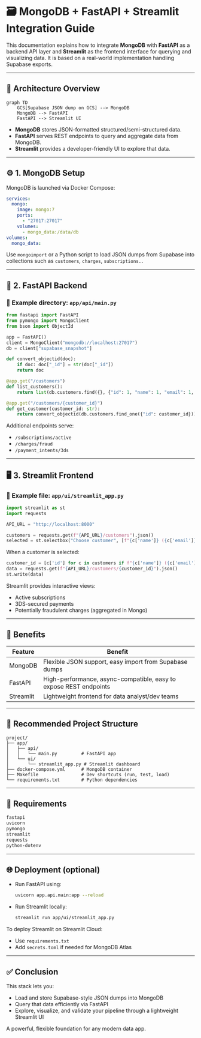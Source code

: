 # 🗃️ MongoDB + FastAPI + Streamlit Integration Guide

This documentation explains how to integrate **MongoDB** with **FastAPI** as a backend API layer and **Streamlit** as the frontend interface for querying and visualizing data. It is based on a real-world implementation handling Supabase exports.

---

## 🧩 Architecture Overview

```mermaid
graph TD
    GCS[Supabase JSON dump on GCS] --> MongoDB
    MongoDB --> FastAPI
    FastAPI --> Streamlit UI
```

* **MongoDB** stores JSON-formatted structured/semi-structured data.
* **FastAPI** serves REST endpoints to query and aggregate data from MongoDB.
* **Streamlit** provides a developer-friendly UI to explore that data.

---

## ⚙️ 1. MongoDB Setup

MongoDB is launched via Docker Compose:

```yaml
services:
  mongo:
    image: mongo:7
    ports:
      - "27017:27017"
    volumes:
      - mongo_data:/data/db
volumes:
  mongo_data:
```

Use `mongoimport` or a Python script to load JSON dumps from Supabase into collections such as `customers`, `charges`, `subscriptions`...

---

## 🚀 2. FastAPI Backend

### 📁 Example directory: `app/api/main.py`

```python
from fastapi import FastAPI
from pymongo import MongoClient
from bson import ObjectId

app = FastAPI()
client = MongoClient("mongodb://localhost:27017")
db = client["supabase_snapshot"]

def convert_objectid(doc):
    if doc: doc["_id"] = str(doc["_id"])
    return doc

@app.get("/customers")
def list_customers():
    return list(db.customers.find({}, {"id": 1, "name": 1, "email": 1, "_id": 0}))

@app.get("/customers/{customer_id}")
def get_customer(customer_id: str):
    return convert_objectid(db.customers.find_one({"id": customer_id}))
```

Additional endpoints serve:

* `/subscriptions/active`
* `/charges/fraud`
* `/payment_intents/3ds`

---

## 🖥️ 3. Streamlit Frontend

### 📁 Example file: `app/ui/streamlit_app.py`

```python
import streamlit as st
import requests

API_URL = "http://localhost:8000"

customers = requests.get(f"{API_URL}/customers").json()
selected = st.selectbox("Choose customer", [f"{c['name']} ({c['email']})" for c in customers])
```

When a customer is selected:

```python
customer_id = [c['id'] for c in customers if f"{c['name']} ({c['email']})" == selected][0]
data = requests.get(f"{API_URL}/customers/{customer_id}").json()
st.write(data)
```

Streamlit provides interactive views:

* Active subscriptions
* 3DS-secured payments
* Potentially fraudulent charges (aggregated in Mongo)

---

## 🧪 Benefits

| Feature   | Benefit                                                           |
| --------- | ----------------------------------------------------------------- |
| MongoDB   | Flexible JSON support, easy import from Supabase dumps            |
| FastAPI   | High-performance, async-compatible, easy to expose REST endpoints |
| Streamlit | Lightweight frontend for data analyst/dev teams                   |

---

## 🧱 Recommended Project Structure

```
project/
├── app/
│   ├── api/
│   │   └── main.py         # FastAPI app
│   └── ui/
│       └── streamlit_app.py # Streamlit dashboard
├── docker-compose.yml      # MongoDB container
├── Makefile                # Dev shortcuts (run, test, load)
└── requirements.txt        # Python dependencies
```

---

## 📎 Requirements

```txt
fastapi
uvicorn
pymongo
streamlit
requests
python-dotenv
```

---

## 🌐 Deployment (optional)

* Run FastAPI using:

  ```bash
  uvicorn app.api.main:app --reload
  ```
* Run Streamlit locally:

  ```bash
  streamlit run app/ui/streamlit_app.py
  ```

To deploy Streamlit on Streamlit Cloud:

* Use `requirements.txt`
* Add `secrets.toml` if needed for MongoDB Atlas

---

## ✅ Conclusion

This stack lets you:

* Load and store Supabase-style JSON dumps into MongoDB
* Query that data efficiently via FastAPI
* Explore, visualize, and validate your pipeline through a lightweight Streamlit UI

A powerful, flexible foundation for any modern data app.
